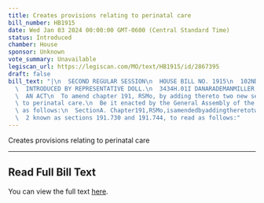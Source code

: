 ```yaml
---
title: Creates provisions relating to perinatal care
bill_number: HB1915
date: Wed Jan 03 2024 00:00:00 GMT-0600 (Central Standard Time)
status: Introduced
chamber: House
sponsor: Unknown
vote_summary: Unavailable
legiscan_url: https://legiscan.com/MO/text/HB1915/id/2867395
draft: false
bill_text: "|\n  SECOND REGULAR SESSION\n  HOUSE BILL NO. 1915\n  102ND GENERAL ASSEMBLY\n\
  \  INTRODUCED BY REPRESENTATIVE DOLL.\n  3434H.01I DANARADEMANMILLER,ChiefClerk\n\
  \  AN ACT\n  To amend chapter 191, RSMo, by adding thereto two new sections relating\
  \ to perinatal care.\n  Be it enacted by the General Assembly of the state of Missouri,\
  \ as follows:\n  SectionA. Chapter191,RSMo,isamendedbyaddingtheretotwonewsections,tobe\n\
  \  2 known as sections 191.730 and 191.744, to read as follows:"
---
```

Creates provisions relating to perinatal care

---

## Read Full Bill Text

You can view the full text [here](https://legiscan.com/MO/text/HB1915/id/2867395).
